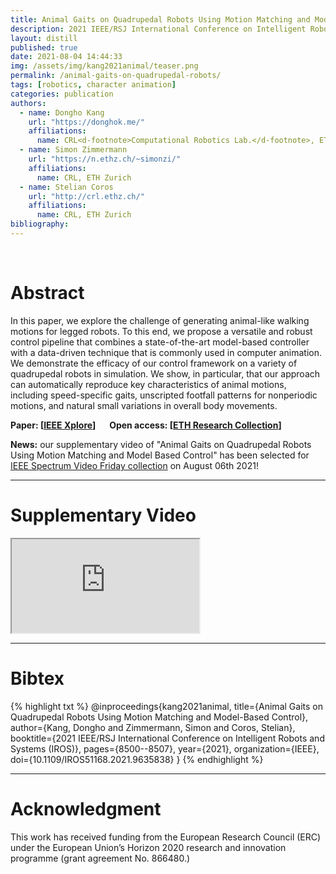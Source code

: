 ```yaml
---
title: Animal Gaits on Quadrupedal Robots Using Motion Matching and Model-Based Control
description: 2021 IEEE/RSJ International Conference on Intelligent Robots and Systems (IROS 2021)
layout: distill
published: true
date: 2021-08-04 14:44:33
img: /assets/img/kang2021animal/teaser.png
permalink: /animal-gaits-on-quadrupedal-robots/
tags: [robotics, character animation]
categories: publication
authors:
  - name: Dongho Kang
    url: "https://donghok.me/"
    affiliations:
      name: CRL<d-footnote>Computational Robotics Lab.</d-footnote>, ETH Zurich
  - name: Simon Zimmermann
    url: "https://n.ethz.ch/~simonzi/"
    affiliations:
      name: CRL, ETH Zurich
  - name: Stelian Coros
    url: "http://crl.ethz.ch/"
    affiliations:
      name: CRL, ETH Zurich
bibliography:
---
```


<div class="row">
  <div class="col-sm mt-3 mt-md-0">
      <img class="img-fluid" src="{{ '/assets/img/kang2021animal/teaser.png' | relative_url }}" alt="" title="teaser"/>
  </div>
</div>

<br>

# Abstract

In this paper, we explore the challenge of generating animal-like walking motions for legged robots. 
To this end, we propose a versatile and robust control pipeline that combines a state-of-the-art model-based controller with a data-driven technique that is commonly used in computer animation.
We demonstrate the efficacy of our control framework on a variety of quadrupedal robots in  simulation. 
We show, in particular, that our approach can automatically reproduce key characteristics of animal motions, including speed-specific gaits, unscripted footfall patterns for nonperiodic motions, and natural small variations in overall body movements.

**Paper: [[IEEE Xplore](https://ieeexplore.ieee.org/document/9635838)]** &emsp; **Open access: [[ETH Research Collection](https://www.research-collection.ethz.ch/handle/20.500.11850/528453)]** 

**News:** our supplementary video of "Animal Gaits on Quadrupedal Robots Using Motion Matching and Model Based Control" has been selected for [IEEE Spectrum Video Friday collection](https://spectrum.ieee.org/video-friday-robot-opera) on August 06th 2021!

-----

# Supplementary Video

<div class="embed-responsive embed-responsive-16by9">
  <iframe class="embed-responsive-item" src="https://www.youtube.com/embed/6-zTPTL0fJY" allowfullscreen></iframe>
</div>

-----

# Bibtex

{% highlight txt %}
@inproceedings{kang2021animal,
  title={Animal Gaits on Quadrupedal Robots Using Motion Matching and Model-Based Control},
  author={Kang, Dongho and Zimmermann, Simon and Coros, Stelian},
  booktitle={2021 IEEE/RSJ International Conference on Intelligent Robots and Systems (IROS)},
  pages={8500--8507},
  year={2021},
  organization={IEEE},
  doi={10.1109/IROS51168.2021.9635838}
}
{% endhighlight %}

-----

# Acknowledgment

This work has received funding from the European Research Council (ERC) under the European Union’s Horizon 2020 research and innovation programme (grant agreement No. 866480.)